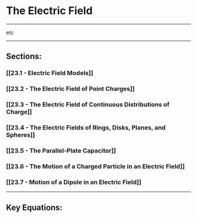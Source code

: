 # The Electric Field
***

etc

***

## Sections:

### [[23.1 - Electric Field Models]]

###  [[23.2 - The Electric Field of Point Charges]]

###  [[23.3 - The Electric Field of Continuous Distributions of Charge]]

###  [[23.4 - The Electric Fields of Rings, Disks, Planes, and Spheres]]

###  [[23.5 - The Parallel-Plate Capacitor]]

###  [[23.6 -  The Motion of a Charged Particle in an Electric Field]]

###  [[23.7 - Motion of a Dipole in an Electric Field]]

***

## Key Equations: